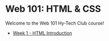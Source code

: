 # Web 101: HTML & CSS
Welcome to the Web 101 Hy-Tech Club course!

- [Week 1 - HTML Introduction](Week01/StudentDesc.md)